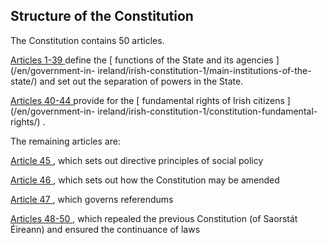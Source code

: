 ##  Structure of the Constitution

The Constitution contains 50 articles.

[ Articles 1-39 ](https://www.irishstatutebook.ie/eli/cons/en/html#part1)
define the [ functions of the State and its agencies ](/en/government-in-
ireland/irish-constitution-1/main-institutions-of-the-state/) and set out the
separation of powers in the State.

[ Articles 40-44 ](https://www.irishstatutebook.ie/eli/cons/en/html#part13)
provide for the [ fundamental rights of Irish citizens ](/en/government-in-
ireland/irish-constitution-1/constitution-fundamental-rights/) .

The remaining articles are:

[ Article 45 ](https://www.irishstatutebook.ie/eli/cons/en/html#part14) ,
which sets out directive principles of social policy

[ Article 46 ](https://www.irishstatutebook.ie/eli/cons/en/html#part15) ,
which sets out how the Constitution may be amended

[ Article 47 ](https://www.irishstatutebook.ie/eli/cons/en/html#part16) ,
which governs referendums

[ Articles 48-50 ](https://www.irishstatutebook.ie/eli/cons/en/html#part17) ,
which repealed the previous Constitution (of Saorstát Éireann) and ensured the
continuance of laws
